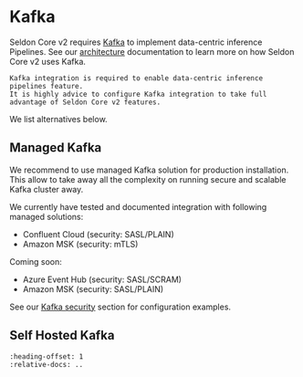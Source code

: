 # Kafka

Seldon Core v2 requires [Kafka](https://kafka.apache.org/) to implement data-centric inference Pipelines.
See our [architecture](../../architecture/index.md) documentation to learn more on how Seldon Core v2 uses Kafka.


```{note}
Kafka integration is required to enable data-centric inference pipelines feature.
It is highly advice to configure Kafka integration to take full advantage of Seldon Core v2 features.
```

We list alternatives below.

## Managed Kafka

We recommend to use managed Kafka solution for production installation.
This allow to take away all the complexity on running secure and scalable Kafka cluster away.

We currently have tested and documented integration with following managed solutions:
- Confluent Cloud (security: SASL/PLAIN)
- Amazon MSK (security: mTLS)

Coming soon:
- Azure Event Hub (security: SASL/SCRAM)
- Amazon MSK (security: SASL/PLAIN)

See our [Kafka security](../../getting-started/kubernetes-installation/security/index.html#kafka) section for configuration examples.

## Self Hosted Kafka

```{include} ../../../../../kafka/strimzi/README.md
:heading-offset: 1
:relative-docs: ..
```
